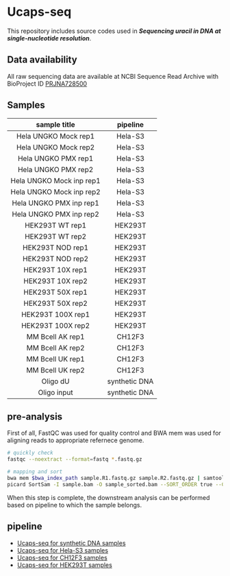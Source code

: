 # Ucaps-seq
This repository includes source codes used in ***Sequencing uracil in DNA at single-nucleotide resolution***.

## Data availability
All raw sequencing data are available at NCBI Sequence Read Archive with BioProject ID [PRJNA728500](https://www.ncbi.nlm.nih.gov/bioproject/?term=PRJNA728500)

## Samples

| sample title | pipeline |
| :---: | :---: |
| Hela UNGKO Mock rep1 | Hela-S3 |
| Hela UNGKO Mock rep2 | Hela-S3 |
| Hela UNGKO PMX rep1 | Hela-S3 |
| Hela UNGKO PMX rep2 | Hela-S3 |
| Hela UNGKO Mock inp rep1 | Hela-S3 |
| Hela UNGKO Mock inp rep2 | Hela-S3 |
| Hela UNGKO PMX inp rep1 | Hela-S3 |
| Hela UNGKO PMX inp rep2 | Hela-S3 |
| HEK293T WT rep1 | HEK293T |
| HEK293T WT rep2 | HEK293T |
| HEK293T NOD rep1 | HEK293T |
| HEK293T NOD rep2 | HEK293T |
| HEK293T 10X rep1 | HEK293T |
| HEK293T 10X rep2 | HEK293T |
| HEK293T 50X rep1 | HEK293T |
| HEK293T 50X rep2 | HEK293T |
| HEK293T 100X rep1 | HEK293T |
| HEK293T 100X rep2 | HEK293T |
| MM Bcell AK rep1 | CH12F3 |
| MM Bcell AK rep2 | CH12F3 |
| MM Bcell UK rep1 | CH12F3 |
| MM Bcell UK rep2 | CH12F3 |
| Oligo dU | synthetic DNA |
| Oligo input | synthetic DNA |


## pre-analysis
First of all, FastQC was used for quality control and BWA mem was used for aligning reads to appropriate refernece genome.
```bash
# quickly check
fastqc --noextract --format=fastq *.fastq.gz

# mapping and sort
bwa mem $bwa_index_path sample.R1.fastq.gz sample.R2.fastq.gz | samtools view -Sb - > sample.bam
picard SortSam -I sample.bam -O sample_sorted.bam --SORT_ORDER true --CREATE_INDEX true 
```
When this step is complete, the downstream analysis can be performed based on pipeline to which the sample belongs.


## pipeline
- [Ucaps-seq for synthetic DNA samples](https://github.com/Jyyin333/Ucaps-seq/blob/main/sDNA.md)
- [Ucaps-seq for Hela-S3 samples](https://github.com/Jyyin333/Ucaps-seq/blob/main/Hela-S3.md)
- [Ucaps-seq for CH12F3 samples]()
- [Ucaps-seq for HEK293T samples](https://github.com/Jyyin333/Ucaps-seq/blob/main/HEK293T.md)
